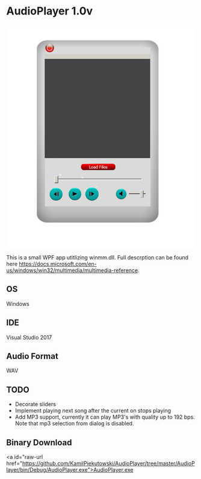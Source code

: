 # AudioPlayer 1.0v
![AudioPlayer](AudioPlayer/AudioPlayer.PNG)

This is a small WPF app utitlizing winmm.dll.
Full descrption can be found here https://docs.microsoft.com/en-us/windows/win32/multimedia/multimedia-reference.

## OS
Windows

## IDE
Visual Studio 2017

## Audio Format
WAV

## TODO
* Decorate sliders
* Implement playing next song after the current on stops playing
* Add MP3 support, currently it can play MP3's with quality up to 192 bps.
  Note that mp3 selection from dialog is disabled.
  
## Binary Download
<a id="raw-url href="https://github.com/KamilPiekutowski/AudioPlayer/tree/master/AudioPlayer/bin/Debug/AudioPlayer.exe">AudioPlayer.exe</a>

